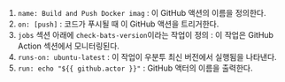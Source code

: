 1. `name: Build and Push Docker imag` : 이 GitHub 액션의 이름을 정의한다. 
2. `on: [push]` : 코드가 푸시될 때 이 GitHub 액션을 트리거한다.
3. `jobs` 섹션 아래에 `check-bats-version`이라는 작업이 정의 : 이 작업은 GitHub Action 섹션에서 모니터링된다.
4. `runs-on: ubuntu-latest` : 이 작업이 우분투 최신 버전에서 실행됨을 나타낸다.
6. `run: echo "${{ github.actor }}"` : GitHub 액터의 이름을 출력한다.
